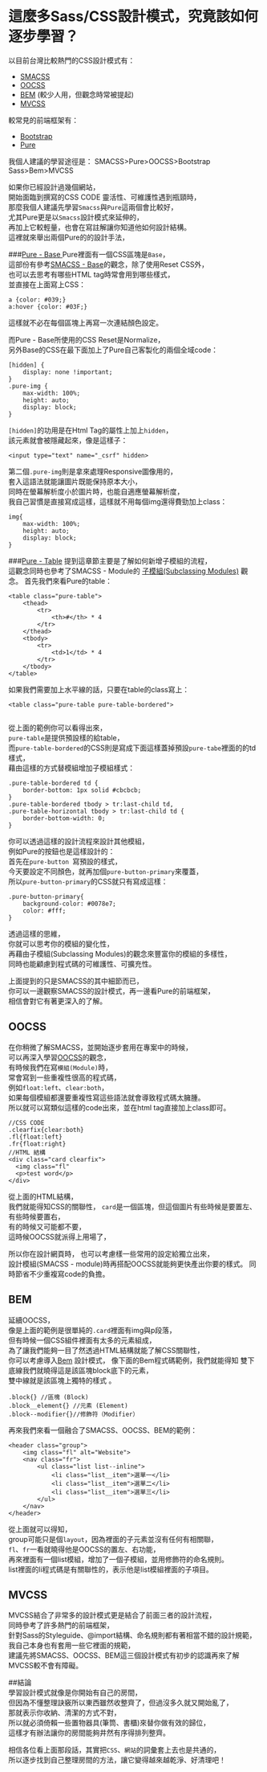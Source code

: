 # 這麼多Sass/CSS設計模式，究竟該如何逐步學習？  

以目前台灣比較熱門的CSS設計模式有： 
* <a href="https://smacss.com/" target="_blank">SMACSS</a>
* <a href="http://oocss.org/" target="_blank">OOCSS</a>
* <a href="http://Bem.info/" target="_blank">BEM</a> (較少人用，但觀念時常被提起)
* <a href="http://mvcss.github.io/" target="_blank">MVCSS</a>

較常見的前端框架有：
* <a href="http://getbootstrap.com/" target="_blank">Bootstrap</a>
* <a href="http://purecss.io/" target="_blank">Pure</a>

我個人建議的學習途徑是：
SMACSS>Pure>OOCSS>Bootstrap Sass>Bem>MVCSS

如果你已經設計過幾個網站，  
開始面臨到撰寫的CSS CODE 靈活性、可維護性遇到瓶頸時，    
那麼我個人建議先學習`Smacss`與`Pure`這兩個會比較好，  
尤其Pure更是以`Smacss`設計模式來延伸的，  
再加上它較輕量，也會在寫註解讓你知道他如何設計結構。  
這裡就來舉出兩個Pure的的設計手法，

###<a href="http://purecss.io/base/" target="_blank">Pure - Base </a> 
Pure裡面有一個CSS區塊是`Base`，  
這部份有參考<a href="https://github.com/gonsakon/Learn-Sass-in-90-days/blob/master/docs/SMACSS/1.markdown#base" target="_blank">SMACSS - Base</a>的觀念，除了使用Reset CSS外，   
也可以去思考有哪些HTML tag時常會用到哪些樣式，  
並直接在上面寫上CSS：  
```
a {color: #039;}
a:hover {color: #03F;}
```
這樣就不必在每個區塊上再寫一次連結顏色設定。  

而Pure - Base所使用的CSS Reset是Normalize，  
另外Base的CSS在最下面加上了Pure自己客製化的兩個全域code：  
```
[hidden] {
    display: none !important;
}
.pure-img {
    max-width: 100%;
    height: auto;
    display: block;
}
```  
`[hidden]`的功用是在Html Tag的屬性上加上`hidden`，  
該元素就會被隱藏起來，像是這樣子：  
```
<input type="text" name="_csrf" hidden>
```
第二個`.pure-img`則是拿來處理Responsive圖像用的，  
套入這語法就能讓圖片既能保持原本大小，  
同時在螢幕解析度小於圖片時，也能自適應螢幕解析度，  
我自己習慣是直接寫成這樣，這樣就不用每個img還得費勁加上class：  
```
img{
	max-width: 100%;
	height: auto;
	display: block;
}
```
###<a href="http://purecss.io/tables/" target="_blank">Pure - Table</a> 
提到這章節主要是了解如何新增子模組的流程，  
這觀念同時也參考了SMACSS - Module的 <a href="#">子模組(Subclassing Modules)</a> 觀念。 
首先我們來看Pure的table：  
<img src="../..//images/sass/20141022-1.png" alt="">
```
<table class="pure-table">
    <thead>
        <tr>
            <th>#</th> * 4
        </tr>
    </thead>
    <tbody>
        <tr>
            <td>1</td> * 4
        </tr>		
    </tbody>
</table>
``` 
如果我們需要加上水平線的話，只要在table的class寫上：  
```
<table class="pure-table pure-table-bordered">
```  
<img src="../..//images/sass/20141022-2.png" alt="">  

從上面的範例你可以看得出來，  
`pure-table`是提供預設樣的給table，  
而`pure-table-bordered`的CSS則是寫成下面這樣蓋掉預設`pure-tabe`裡面的的td樣式，  
藉由這樣的方式替模組增加子模組樣式：  
```
.pure-table-bordered td {
    border-bottom: 1px solid #cbcbcb;
}
.pure-table-bordered tbody > tr:last-child td,
.pure-table-horizontal tbody > tr:last-child td {
    border-bottom-width: 0;
}
```
你可以透過這樣的設計流程來設計其他模組，  
例如Pure的按鈕也是這樣設計的：  
<img src="../..//images/sass/20141022-3.png" alt="">  
首先在`pure-button `寫預設的樣式，  
今天要設定不同顏色，就再加個`pure-button-primary`來覆蓋，  
所以`pure-button-primary`的CSS就只有寫成這樣：  
```
.pure-button-primary{
	background-color: #0078e7;
	color: #fff;
}
``` 
透過這樣的思維，  
你就可以思考你的模組的變化性，  
再藉由子模組(Subclassing Modules)的觀念來豐富你的模組的多樣性，  
同時也能顧慮到程式碼的可維護性、可擴充性。 

上面提到的只是SMACSS的其中細節而已，  
你可以一邊觀察SMACSS的設計模式，再一邊看Pure的前端框架，  
相信會對它有著更深入的了解。  

## OOCSS
在你稍微了解SMACSS，並開始逐步套用在專案中的時候，  
可以再深入學習<a href="https://github.com/gonsakon/Learn-Sass-in-90-days/blob/master/docs/CssDesignPattern/OOCSS.markdown" target="_blank">OOCSS</a>的觀念，  
有時候我們在寫`模組(Module)`時，  
常會寫到一些重複性很高的程式碼，  
例如`float:left`、`clear:both`，  
如果每個模組都還要重複性寫這些語法就會導致程式碼太臃腫。  
所以就可以寫類似這樣的code出來，並在html tag直接加上class即可。  
```
//CSS CODE
.clearfix{clear:both}
.fl{float:left}
.fr{float:right}
//HTML 結構  
<div class="card clearfix">
  <img class="fl"
  <p>test word</p>
</div>
``` 
從上面的HTML結構，  
我們就能得知CSS的關聯性， 
`card`是一個區塊，但這個圖片有些時候是要置左、有些時候要置右，  
有的時候又可能都不要，  
這時候OOCSS就派得上用場了，  

所以你在設計網頁時，
也可以考慮樣一些常用的設定給獨立出來，  
設計模組(SMACSS - module)時再搭配OOCSS就能夠更快產出你要的樣式。
同時節省不少重複寫code的負擔。  

## BEM 

延續OOCSS，  
像是上面的範例是很單純的`.card`裡面有img與p段落，  
但有時候一個CSS組件裡面有太多的元素組成，  
為了讓我們能夠一目了然透過HTML結構就能了解CSS關聯性，  
你可以考慮導入<a href="https://github.com/gonsakon/Learn-Sass-in-90-days/blob/master/docs/CssDesignPattern/BEM.markdown" target="_blank">Bem</a>	設計模式， 
像下面的Bem程式碼範例，我們就能得知
雙下底線我們就曉得這是該區塊block底下的元素，  
雙中線就是該區塊上獨特的樣式 。
```
.block{} //區塊 (Block)
.block__element{} //元素 (Element)
.block--modifier{}//修飾符（Modifier）
```
再來我們來看一個融合了SMACSS、OOCSS、BEM的範例：  
```
<header class="group">
    <img class="fl" alt="Website">
    <nav class="fr">
        <ul class="list list--inline">
            <li class="list__item">選單一</li>
            <li class="list__item">選單二</li>
            <li class="list__item">選單三</li>
        </ul>
    </nav>
</header>
```  
從上面就可以得知，  
group可能只是個`layout`，因為裡面的子元素並沒有任何有相關聯，  
`fl`、`fr`一看就曉得他是OOCSS的置左、右功能，  
再來裡面有一個list模組，增加了一個子模組，並用修飾符的命名規則。  
list裡面的li程式碼是有關聯性的，表示他是list模組裡面的子項目。  

## MVCSS  
MVCSS結合了非常多的設計模式更是結合了前面三者的設計流程，  
同時參考了許多熱門的前端框架，  
針對Sass的Styleguide、@import結構、命名規則都有著相當不錯的設計規範，  
我自己本身也有套用一些它裡面的規範，  
建議先將SMACSS、OOCSS、BEM這三個設計模式有初步的認識再來了解MVCSS較不會有障礙。  
  
##結論  
學習設計模式就像是你開始有自己的房間，  
但因為不懂整理訣竅所以東西雖然收整齊了，但過沒多久就又開始亂了，  
那就表示你收納、清潔的方式不對，  
所以就必須倚賴一些置物器具(筆筒、書櫃)來替你做有效的歸位，  
這樣才有辦法讓你的房間能夠井然有序得排列整齊。  

相信各位看上面那段話，其實把`CSS`、`網站`的詞彙套上去也是共通的，  
所以逐步找到自己整理房間的方法，讓它變得越來越乾淨、好清理吧！
